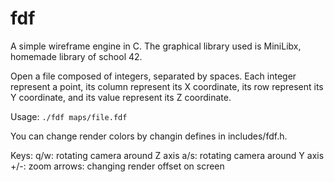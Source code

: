 # fdf
A simple wireframe engine in C.
The graphical library used is MiniLibx, homemade library of school 42.

Open a file composed of integers, separated by spaces.
Each integer represent a point, its column represent its X coordinate, its row represent its Y coordinate, and its value represent its Z coordinate.

Usage:
  `./fdf maps/file.fdf`

You can change render colors by changin defines in includes/fdf.h.

Keys:
  q/w: rotating camera around Z axis
  a/s: rotating camera around Y axis
  +/-: zoom
  arrows: changing render offset on screen
